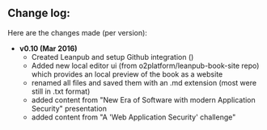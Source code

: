 ## Change log:

Here are the changes made (per version):

* **v0.10 (Mar 2016)**
  * Created Leanpub and setup Github integration ()
  * Added new local editor ui (from o2platform/leanpub-book-site repo) which provides an local preview of the book as a website
  * renamed all files and saved them with an .md extension (most were still in .txt format)
  * added content from "New Era of Software with modern Application Security" presentation
  * added content from "A 'Web Application Security' challenge"

